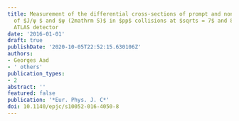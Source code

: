 ```yaml
---
title: Measurement of the differential cross-sections of prompt and non-prompt production
  of $J/ψ $ and $ψ (2mathrm S)$ in $pp$ collisions at $sqrts = 7$ and 8 TeV with the
  ATLAS detector
date: '2016-01-01'
draft: true
publishDate: '2020-10-05T22:52:15.630106Z'
authors:
- Georges Aad
- ' others'
publication_types:
- 2
abstract: ''
featured: false
publication: '*Eur. Phys. J. C*'
doi: 10.1140/epjc/s10052-016-4050-8
---
```


